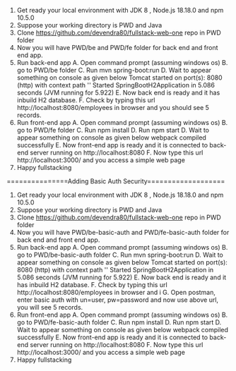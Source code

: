 1.	Get ready your local environment with JDK 8 , Node.js 18.18.0 and npm 10.5.0
2.	Suppose your working directory is PWD and Java
3.	Clone https://github.com/devendra80/fullstack-web-one repo in PWD folder
4.	Now you will have PWD/be and PWD/fe folder for back end and front end app.
5.	Run back-end app
	A.	Open command prompt (assuming windows os)
	B.	go to PWD/be folder
	C.	Run mvn spring-boot:run 
	D.	Wait to appear something on console as given below
		Tomcat started on port(s): 8080 (http) with context path ''
		Started SpringBootH2Application in 5.086 seconds (JVM running for 5.922)
	E.	Now back end is ready and it has inbuild H2 database.
	F.	Check by typing this url http://localhost:8080/employees in browser and you should see 5 records.
6.	Run front-end app
	A.	Open command prompt (assuming windows os)
	B.	go to PWD/fe folder
	C.	Run npm install
	D.	Run npm start
	D.	Wait to appear something on console as given below
		webpack compiled successfully
	E.	Now front-end app is ready and it is connected to back-end server running on http://localhost:8080
	F.	Now type this url http://localhost:3000/ and you access a simple web page
7.	Happy fullstacking


===============Adding Basic Auth Security===================

1.	Get ready your local environment with JDK 8 , Node.js 18.18.0 and npm 10.5.0
2.	Suppose your working directory is PWD and Java
3.	Clone https://github.com/devendra80/fullstack-web-one repo in PWD folder
4.	Now you will have PWD/be-basic-auth and PWD/fe-basic-auth folder for back end and front end app.
5.	Run back-end app
	A.	Open command prompt (assuming windows os)
	B.	go to PWD/be-basic-auth folder
	C.	Run mvn spring-boot:run 
	D.	Wait to appear something on console as given below
		Tomcat started on port(s): 8080 (http) with context path ''
		Started SpringBootH2Application in 5.086 seconds (JVM running for 5.922)
	E.	Now back end is ready and it has inbuild H2 database.
	F.	Check by typing this url http://localhost:8080/employees in browser and i
	G.	Open postman, enter basic auth with un=user, pw=password and now use above url, you will see 5 records.
6.	Run front-end app
	A.	Open command prompt (assuming windows os)
	B.	go to PWD/fe-basic-auth folder
	C.	Run npm install
	D.	Run npm start
	D.	Wait to appear something on console as given below
		webpack compiled successfully
	E.	Now front-end app is ready and it is connected to back-end server running on http://localhost:8080
	F.	Now type this url http://localhost:3000/ and you access a simple web page
7.	Happy fullstacking